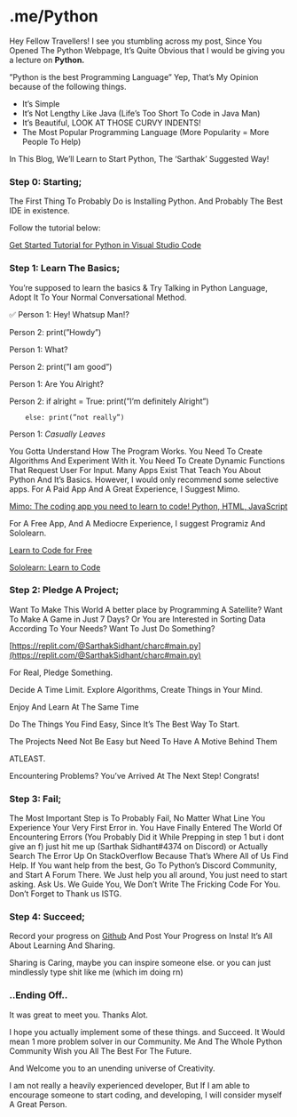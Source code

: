 # .me/Python

Hey Fellow Travellers!
I see you stumbling across my post, Since You Opened The Python Webpage, It’s Quite Obvious that I would be giving you a lecture on **Python.**

”Python is the best Programming Language”
Yep, That’s My Opinion because of the following things.

- It’s Simple
- It’s Not Lengthy Like Java (Life’s Too Short To Code in Java Man)
- It’s Beautiful, LOOK AT THOSE CURVY INDENTS!
- The Most Popular Programming Language 
(More Popularity = More People To Help)

In This Blog, We’ll Learn to Start Python, The ‘Sarthak’ Suggested Way!

### Step 0: Starting;

The First Thing To Probably Do is Installing Python.
And Probably The Best IDE in existence.

Follow the tutorial below:

[Get Started Tutorial for Python in Visual Studio Code](https://code.visualstudio.com/docs/python/python-tutorial)

### Step 1: Learn The Basics;

You’re supposed to learn the basics & Try Talking in Python Language, Adopt It To Your Normal Conversational Method.

<aside>
✅ Person 1: Hey! Whatsup Man!?

Person 2: print(”Howdy”)

Person 1: What?

Person 2: print(”I am good”)

Person 1: Are You Alright?

Person 2: if alright = True: print(”I’m definitely Alright”)

        else: print(”not really”)

Person 1: *Casually Leaves*

</aside>

You Gotta Understand How The Program Works. You Need To Create Algorithms And Experiment With it. You Need To Create Dynamic Functions That Request User For Input.
Many Apps Exist That Teach You About Python And It’s Basics.
However, I would only recommend some selective apps.
For A Paid App And A Great Experience, I Suggest Mimo.

[Mimo: The coding app you need to learn to code! Python, HTML, JavaScript](https://getmimo.com)

For A Free App, And A Mediocre Experience, I suggest Programiz And Sololearn.

[Learn to Code for Free](http://programiz.com)

[Sololearn: Learn to Code](http://Sololearn.com)

### Step 2: Pledge A Project;

Want To Make This World A better place by Programming A Satellite?
Want To Make A Game in Just 7 Days? Or You are Interested in Sorting Data According To Your Needs? Want To Just Do Something?

[https://replit.com/@SarthakSidhant/charc#main.py](https://replit.com/@SarthakSidhant/charc#main.py)

For Real, Pledge Something.

Decide A Time Limit.
Explore Algorithms,         Create Things in Your Mind.

Enjoy And Learn At The Same Time

Do The Things You Find Easy, Since It’s The Best Way To Start.

The Projects Need Not Be Easy but Need To Have A Motive Behind Them

ATLEAST.

Encountering Problems?
You’ve Arrived At The Next Step!
Congrats!

### Step 3: Fail;

The Most Important Step is To Probably Fail, No Matter What Line You Experience Your Very First Error in. You Have Finally Entered The World Of Encountering Errors (You Probably Did it While Prepping in step 1 but i dont give an f) just hit me up (Sarthak Sidhant#4374 on Discord) or Actually Search The Error Up On StackOverflow Because That’s Where All of Us Find Help. If You want help from the best, Go To Python’s Discord Community, and Start A Forum There.
We Just help you all around, You just need to start asking.
Ask Us. We Guide You, We Don’t Write The Fricking Code For You.
Don’t Forget to Thank us ISTG.

### Step 4: Succeed;

Record your progress on [Github](me%20Python%20530ee169c7994ac2afef00bb026fb313.md) And Post Your Progress on Insta!
It’s All About Learning And Sharing.

Sharing is Caring, maybe you can inspire someone else.
or you can just mindlessly type shit like me (which im doing rn)

### ..Ending Off..

It was great to meet you. Thanks Alot.

I hope you actually implement some of these things.
and Succeed. It Would mean 1 more problem solver in our Community.
Me And The Whole Python Community Wish you All The Best For The Future.

And Welcome you to an unending universe of Creativity.

I am not really a heavily experienced developer, But If I am able to encourage someone to start coding, and developing, I will consider myself A Great Person.
